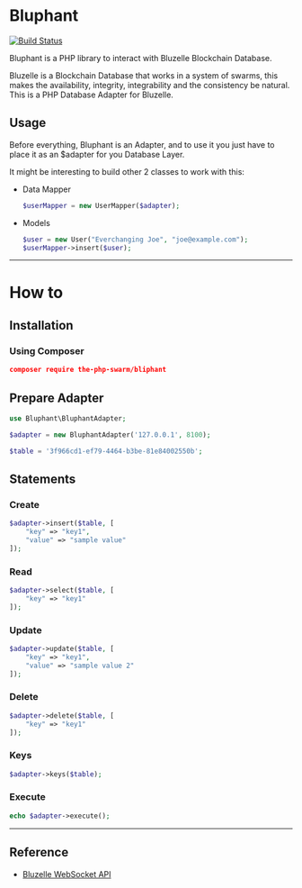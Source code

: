 # Bluphant

[![Build Status](https://travis-ci.org/the-php-swarm/bluphant.svg?branch=master)](https://travis-ci.org/the-php-swarm/bluphant)

Bluphant is a PHP library to interact with Bluzelle Blockchain Database.

Bluzelle is a Blockchain Database that works in a system of swarms, this makes the availability, integrity, integrability and the consistency be natural. This is a PHP Database Adapter for Bluzelle.

## Usage

Before everything, Bluphant is an Adapter, and to use it you just have to place it as an $adapter for you Database Layer.

It might be interesting to build other 2 classes to work with this:

- Data Mapper

  ```php
  $userMapper = new UserMapper($adapter);
  ```

- Models

  ```php
  $user = new User("Everchanging Joe", "joe@example.com");
  $userMapper->insert($user);
  ```

---

# How to

## Installation

### Using Composer

```json
composer require the-php-swarm/bliphant
```

## Prepare Adapter

```php
use Bluphant\BluphantAdapter;

$adapter = new BluphantAdapter('127.0.0.1', 8100);

$table = '3f966cd1-ef79-4464-b3be-81e84002550b';
```

## Statements

### Create

```php
$adapter->insert($table, [
    "key" => "key1",
    "value" => "sample value"
]);
```

### Read

```php
$adapter->select($table, [
    "key" => "key1"
]);
```

### Update

```php
$adapter->update($table, [
    "key" => "key1",
    "value" => "sample value 2"
]);
```

### Delete

```php
$adapter->delete($table, [
    "key" => "key1"
]);
```

### Keys

```php
$adapter->keys($table);
```

### Execute

```php
echo $adapter->execute();
```

---

## Reference

- [Bluzelle WebSocket API](https://bluzelle.github.io/api/#websocket-api)

